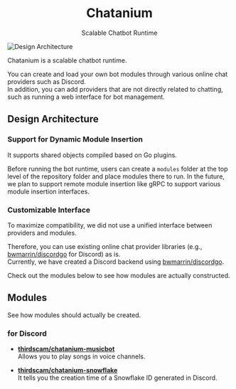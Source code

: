 <h1 align="center">Chatanium</h1>
<p align="center">Scalable Chatbot Runtime</p>

![Design Architecture](https://github.com/user-attachments/assets/cef88e8c-6689-4a08-8231-ec80d43bbea2)

Chatanium is a scalable chatbot runtime.

You can create and load your own bot modules through various online chat providers such as Discord.<br/>
In addition, you can add providers that are not directly related to chatting, such as running a web interface for bot management.

## Design Architecture

### Support for Dynamic Module Insertion

It supports shared objects compiled based on Go plugins.<br/>

Before running the bot runtime, users can create a `modules` folder at the top level of the repository folder and place modules there to run.
In the future, we plan to support remote module insertion like gRPC to support various module insertion interfaces.

### Customizable Interface

To maximize compatibility, we did not use a unified interface between providers and modules.

Therefore, you can use existing online chat provider libraries (e.g., [bwmarrin/discordgo](https://github.com/bwmarrin/discordgo) for Discord) as is.<br/>
Currently, we have created a Discord backend using [bwmarrin/discordgo](https://github.com/bwmarrin/discordgo).

Check out the modules below to see how modules are actually constructed.

## Modules

See how modules should actually be created.

### for Discord

* **[thirdscam/chatanium-musicbot](https://github.com/thirdscam/chatanium-musicbot)**<br/>
Allows you to play songs in voice channels.

* **[thirdscam/chatanium-snowflake](https://github.com/thirdscam/chatanium-snowflake)**<br/>
It tells you the creation time of a Snowflake ID generated in Discord.
